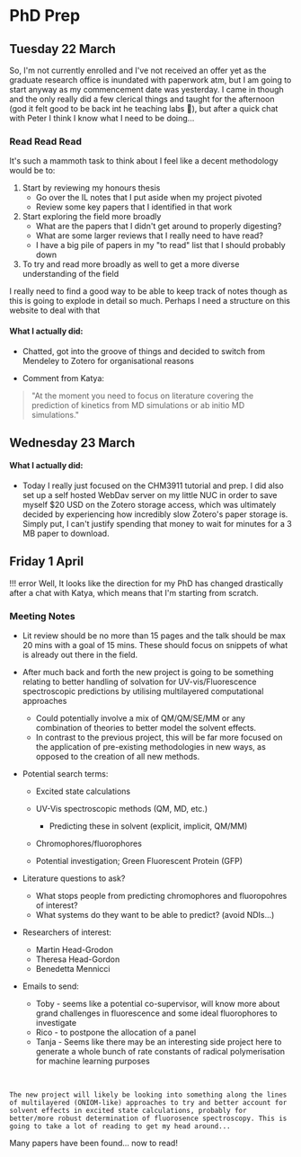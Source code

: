 # PhD Prep

## Tuesday 22 March

So, I'm not currently enrolled and I've not received an offer yet as the graduate research office is inundated with paperwork atm, but I am going to start anyway as my commencement date was yesterday. I came in though and the only really did a few clerical things and taught for the afternoon (god it felt good to be back int he teaching labs :slightly_smiling_face:), but after a quick chat with Peter I think I know what I need to be doing...

### Read Read Read

It's such a mammoth task to think about I feel like a decent methodology would be to:

1. Start by reviewing my honours thesis
   * Go over the IL notes that I put aside when my project pivoted
   * Review some key papers that I identified in that work
2. Start exploring the field more broadly
   * What are the papers that I didn't get around to properly digesting?
   * What are some larger reviews that I really need to have read?
   * I have a big pile of papers in my "to read" list that I should probably down
3. To try and read more broadly as well to get a more diverse understanding of the field

I really need to find a good way to be able to keep track of notes though as this is going to explode in detail so much. Perhaps I need a structure on this website to deal with that

#### What I actually did:

* Chatted, got into the groove of things and decided to switch from Mendeley to Zotero for organisational reasons

* Comment from Katya:

> "At the moment you need to focus on literature covering the prediction of kinetics from MD simulations or ab initio MD simulations."

## Wednesday 23 March

#### What I actually did:

* Today I really just focused on the CHM3911 tutorial and prep. I did also set up a self hosted WebDav server on my little NUC in order to save myself \$20 USD on the Zotero storage access, which was ultimately decided by experiencing how incredibly slow Zotero's paper storage is. Simply put, I can't justify spending that money to wait for minutes for a 3 MB paper to download.

## Friday 1 April

!!! error 
	Well, It looks like the direction for my PhD has changed drastically after a chat with Katya, which means that I'm starting from scratch.

### Meeting Notes

* Lit review should be no more than 15 pages and the talk should be max 20 mins with a goal of 15 mins. These should focus on snippets of what is already out there in the field.

* After much back and forth the new project is going to be something relating to better handling of solvation for UV-vis/Fluorescence spectroscopic predictions by utilising multilayered computational approaches

  * Could potentially involve a mix of QM/QM/SE/MM or any combination of theories to better model the solvent effects.
  * In contrast to the previous project, this will be far more focused on the application of pre-existing methodologies in new ways, as opposed to the creation of all new methods.

* Potential search terms:

  * Excited state calculations
  * UV-Vis spectroscopic methods (QM, MD, etc.)
    * Predicting these in solvent (explicit, implicit, QM/MM)

  * Chromophores/fluorophores 
  * Potential investigation; Green Fluorescent Protein (GFP)

* Literature questions to ask?

  * What stops people from predicting chromophores and fluoropohres of interest?
  * What systems do they want to be able to predict? (avoid NDIs...)

* Researchers of interest:

  * Martin Head-Grodon
  * Theresa Head-Gordon
  * Benedetta Mennicci

* Emails to send:

  * Toby - seems like a potential co-supervisor, will know more about grand challenges in fluorescence and some ideal fluorophores to investigate
  * Rico - to postpone the allocation of a panel
  * Tanja - Seems like there may be an interesting side project here to generate a whole bunch of rate constants of radical polymerisation for machine learning purposes

​	

	The new project will likely be looking into something along the lines of multilayered (ONIOM-like) approaches to try and better account for solvent effects in excited state calculations, probably for better/more robust determination of fluorosence spectroscopy. This is going to take a lot of reading to get my head around...

Many papers have been found... now to read!
